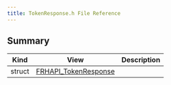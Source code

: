 ```yaml
---
title: TokenResponse.h File Reference
---
```


## Summary
| Kind | View | Description |
|------|------|-------------|
|struct|[FRHAPI_TokenResponse](/unreal-plugins/all/structfrhapi__tokenresponse/#structFRHAPI__TokenResponse)||
